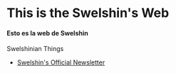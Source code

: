 # This is the Swelshin's Web
#### Esto es la web de Swelshin

Swelshinian Things


- [Swelshin's Official Newsletter]("BOS/")
